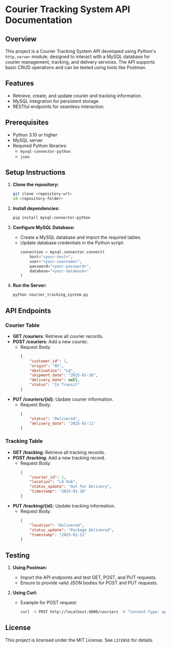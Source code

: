 # Courier Tracking System API Documentation

## Overview
This project is a Courier Tracking System API developed using Python's `http.server` module, designed to interact with a MySQL database for courier management, tracking, and delivery services. The API supports basic CRUD operations and can be tested using tools like Postman.

## Features
- Retrieve, create, and update courier and tracking information.
- MySQL integration for persistent storage.
- RESTful endpoints for seamless interaction.

## Prerequisites
- Python 3.10 or higher
- MySQL server
- Required Python libraries:
  - `mysql-connector-python`
  - `json`

## Setup Instructions
1. **Clone the repository:**
   ```bash
   git clone <repository-url>
   cd <repository-folder>
   ```

2. **Install dependencies:**
   ```bash
   pip install mysql-connector-python
   ```

3. **Configure MySQL Database:**
   - Create a MySQL database and import the required tables.
   - Update database credentials in the Python script:
     ```python
     connection = mysql.connector.connect(
         host="<your-host>",
         user="<your-username>",
         password="<your-password>",
         database="<your-database>"
     )
     ```

4. **Run the Server:**
   ```bash
   python courier_tracking_system.py
   ```

## API Endpoints

### Courier Table
- **GET /couriers**: Retrieve all courier records.
- **POST /couriers**: Add a new courier.
  - Request Body:
    ```json
    {
        "customer_id": 1,
        "origin": "NY",
        "destination": "LA",
        "shipment_date": "2025-01-10",
        "delivery_date": null,
        "status": "In Transit"
    }
    ```
- **PUT /couriers/{id}**: Update courier information.
  - Request Body:
    ```json
    {
        "status": "Delivered",
        "delivery_date": "2025-01-11"
    }
    ```

### Tracking Table
- **GET /tracking**: Retrieve all tracking records.
- **POST /tracking**: Add a new tracking record.
  - Request Body:
    ```json
    {
        "courier_id": 1,
        "location": "LA Hub",
        "status_update": "Out for Delivery",
        "timestamp": "2025-01-10"
    }
    ```
- **PUT /tracking/{id}**: Update tracking information.
  - Request Body:
    ```json
    {
        "location": "Delivered",
        "status_update": "Package Delivered",
        "timestamp": "2025-01-11"
    }
    ```

## Testing
1. **Using Postman:**
   - Import the API endpoints and test GET, POST, and PUT requests.
   - Ensure to provide valid JSON bodies for POST and PUT requests.

2. **Using Curl:**
   - Example for POST request:
     ```bash
     curl -X POST http://localhost:8000/couriers -H "Content-Type: application/json" -d '{"customer_id": 1, "origin": "NY", "destination": "LA", "shipment_date": "2025-01-10", "delivery_date": null, "status": "In Transit"}'
     ```

## License
This project is licensed under the MIT License. See `LICENSE` for details.

